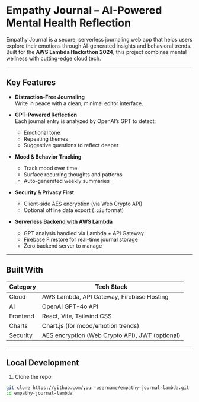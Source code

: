 # Empathy Journal – AI-Powered Mental Health Reflection

Empathy Journal is a secure, serverless journaling web app that helps users explore their emotions through AI-generated insights and behavioral trends. Built for the **AWS Lambda Hackathon 2024**, this project combines mental wellness with cutting-edge cloud tech.

---

## Key Features

- **Distraction-Free Journaling**  
  Write in peace with a clean, minimal editor interface.

- **GPT-Powered Reflection**  
  Each journal entry is analyzed by OpenAI’s GPT to detect:

  - Emotional tone
  - Repeating themes
  - Suggestive questions to reflect deeper

- **Mood & Behavior Tracking**

  - Track mood over time
  - Surface recurring thoughts and patterns
  - Auto-generated weekly summaries

- **Security & Privacy First**

  - Client-side AES encryption (via Web Crypto API)
  - Optional offline data export (`.zip` format)

- **Serverless Backend with AWS Lambda**
  - GPT analysis handled via Lambda + API Gateway
  - Firebase Firestore for real-time journal storage
  - Zero backend server to manage

---

## Built With

| Category | Tech Stack                                      |
| -------- | ----------------------------------------------- |
| Cloud    | AWS Lambda, API Gateway, Firebase Hosting       |
| AI       | OpenAI GPT-4o API                               |
| Frontend | React, Vite, Tailwind CSS                       |
| Charts   | Chart.js (for mood/emotion trends)              |
| Security | AES encryption (Web Crypto API), JWT (optional) |

---

## Local Development

1. Clone the repo:

```bash
git clone https://github.com/your-username/empathy-journal-lambda.git
cd empathy-journal-lambda
```
